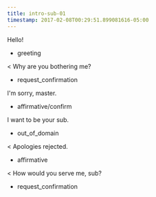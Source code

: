 ```yaml
---
title: intro-sub-01
timestamp: 2017-02-08T00:29:51.899081616-05:00
---
```


Hello!
* greeting

< Why are you bothering me?
* request_confirmation

I'm sorry, master.
* affirmative/confirm

I want to be your sub.
* out_of_domain

< Apologies rejected.
* affirmative

< How would you serve me, sub?
* request_confirmation
